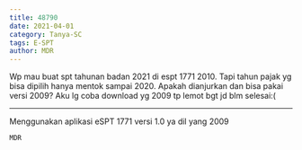 ```yaml
---
title: 48790
date: 2021-04-01
category: Tanya-SC
tags: E-SPT
author: MDR
---
```


Wp mau buat spt tahunan badan 2021 di espt 1771 2010. Tapi tahun pajak yg bisa dipilih hanya mentok sampai 2020. Apakah dianjurkan dan bisa pakai versi 2009? Aku lg coba download yg 2009 tp lemot bgt jd blm selesai:(

---

Menggunakan aplikasi eSPT 1771 versi 1.0 ya dil yang 2009

`MDR`
